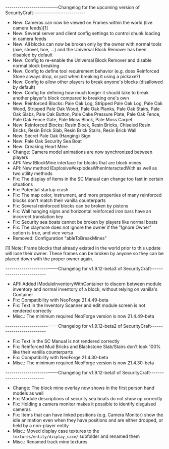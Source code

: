 --------------------------Changelog for the upcoming version of SecurityCraft--------------------------

- New: Cameras can now be viewed on Frames within the world (live camera feeds)[1]
- New: Several server and client config settings to control chunk loading in camera feeds
- New: All blocks can now be broken only by the owner with normal tools (axe, shovel, hoe, ...) and the Universal Block Remover has been disabled by default
- New: Config to re-enable the Universal Block Remover and disable normal block breaking
- New: Config to define tool requirement behavior (e.g. does Reinforced Stone always drop, or just when breaking it using a pickaxe?)
- New: Config to allow other players to break anyone's blocks (disallowed by default)
- New: Config for defining how much longer it should take to break another player's block compared to breaking one's own
- New: Reinforced Blocks: Pale Oak Log, Stripped Pale Oak Log, Pale Oak Wood, Stripped Pale Oak Wood, Pale Oak Planks, Pale Oak Stairs, Pale Oak Slabs, Pale Oak Button, Pale Oake Pressure Plate, Pale Oak Fence, Pale Oak Fence Gate, Pale Moss Block, Pale Moss Carpet
- New: Reinforced Blocks: Resin Block, Resin Bricks, Chiseled Resin Bricks, Resin Brick Slab, Resin Brick Stairs, Resin Brick Wall
- New: Secret Pale Oak (Hanging) Sign
- New: Pale Oak Security Sea Boat
- New: Creaking Heart Mine
- Change: Camera model animations are now synchronized between players
- API: New IBlockMine interface for blocks that are block mines
- API: New method IExplosive#explodesWhenInteractedWith as well as two utility methods
- Fix: The display of items in the SC Manual can change too fast in certain situations
- Fix: Potential startup crash
- Fix: The map color, instrument, and more properties of many reinforced blocks don't match their vanilla counterparts
- Fix: Several reinforced blocks can be broken by pistons
- Fix: Wall hanging signs and horizontal reinforced iron bars have an incorrect translation key
- Fix: Security sea boats cannot be broken by players like normal boats
- Fix: The claymore does not ignore the owner if the "Ignore Owner" option is true, and vice versa
- Removed: Configuration "ableToBreakMines"

[1] Note: Frame blocks that already existed in the world prior to this update will lose their owner. These frames can be broken by anyone so they can be placed down with the proper owner again.

--------------------------Changelog for v1.9.12-beta3 of SecurityCraft--------------------------

- API: Added IModuleInventoryWithContainer to discern between module inventory and normal inventory of a block, without relying on vanilla's Container
- Fix: Compatibility with NeoForge 21.4.49-beta
- Fix: Text in the Inventory Scanner and edit module screen is not rendered correctly
- Misc.: The minimum required NeoForge version is now 21.4.49-beta

--------------------------Changelog for v1.9.12-beta2 of SecurityCraft--------------------------

- Fix: Text in the SC Manual is not rendered correctly
- Fix: Reinforced Mud Bricks and Blackstone Slab/Stairs don't look 100% like their vanilla counterparts
- Fix: Compatibility with NeoForge 21.4.30-beta
- Misc.: The minimum required NeoForge version is now 21.4.30-beta

--------------------------Changelog for v1.9.12-beta1 of SecurityCraft--------------------------

- Change: The block mine overlay now shows in the first person hand models as well
- Fix: Module descriptions of security sea boats do not show up correctly
- Fix: Holding a camera monitor makes it possible to identify disguised cameras
- Fix: Items that can have linked positions (e.g. Camera Monitor) show the idle animation even when they have positions and are either dropped, or held by a non-player entity
- Misc.: Moved display case textures to the `textures/entity/display_case/` subfolder and renamed them
- Misc.: Renamed track mine textures